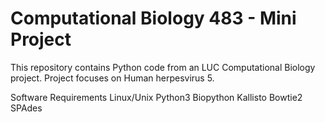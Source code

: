 # Computational Biology 483 - Mini Project 

This repository contains Python code from an LUC Computational Biology project. Project focuses on Human herpesvirus 5.

Software Requirements
Linux/Unix
Python3
Biopython
Kallisto
Bowtie2
SPAdes
